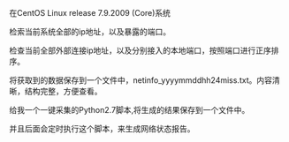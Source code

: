 在CentOS Linux release 7.9.2009 (Core)系统

检索当前系统全部的ip地址，以及暴露的端口。

检查当前全部外部连接ip地址，以及分别接入的本地端口，按照端口进行正序排序。

将获取到的数据保存到一个文件中，netinfo_yyyymmddhh24miss.txt。内容清晰，结构完整，方便查看。

给我一个一键采集的Python2.7脚本,将生成的结果保存到一个文件中。

并且后面会定时执行这个脚本，来生成网络状态报告。
